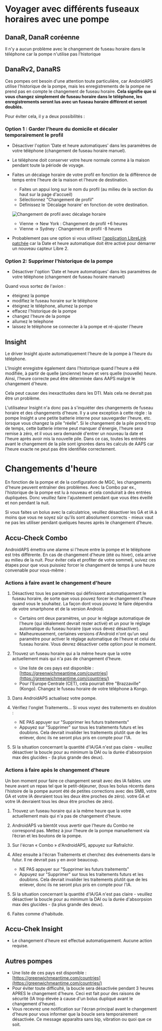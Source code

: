 # Voyager avec différents fuseaux horaires avec une pompe

## DanaR, DanaR coréenne

Il n'y a aucun problème avec le changement de fuseau horaire dans le téléphone car la pompe n'utilise pas l'historique

## DanaRv2, DanaRS

Ces pompes ont besoin d'une attention toute particulière, car AndoridAPS utilise l'historique de la pompe, mais les enregistrements de la pompe ne prend pas en compte le changement de fuseau horaire. **Cela signifie que si vous changez simplement de fuseau horaire dans le téléphone, les enregistrements seront lus avec un fuseau horaire différent et seront doublés.**

Pour éviter cela, il y a deux possibilités :

### Option 1 : Garder l'heure du domicile et décaler temporairement le profil

* Désactiver l'option 'Date et heure automatiques' dans les paramètres de votre téléphone (changement de fuseau horaire manuel).
* Le téléphone doit conserver votre heure normale comme à la maison pendant toute la période de voyage.
* Faites un décalage horaire de votre profil en fonction de la différence de temps entre l'heure de la maison et l'heure de destination.
   
   * Faites un appui long sur le nom du profil (au milieu de la section du haut sur la page d'accueil)
   * Sélectionnez "Changement de profil"
   * Définissez le 'Décalage horaire' en fonction de votre destination.
   
   ![Changement de profil avec décalage horaire](../images/ProfileSwitchTimeShift2.png)
   
   * Vienne -> New York : Changement de profil +6 heures
   * Vienne -> Sydney : Changement de profil -8 heures
* Probablement pas une option si vous utilisez [l'application LibreLink patchée](../Hardware/Libre2#changement-de-fuseau-horaire) car la Date et heure automatique doit être activé pour démarrer un nouveau capteur Libre 2.

### Option 2: Supprimer l'historique de la pompe

* Désactiver l'option 'Date et heure automatiques' dans les paramètres de votre téléphone (changement de fuseau horaire manuel)

Quand vous sortez de l'avion :

* éteignez la pompe
* modifiez le fuseau horaire sur le téléphone
* éteignez le téléphone, allumez la pompe
* effacez l'historique de la pompe
* changez l'heure de la pompe
* allumez le telephone
* laissez le téléphone se connecter à la pompe et ré-ajuster l'heure

## Insight

Le driver Insight ajuste automatiquement l'heure de la pompe à l'heure du téléphone.

L'Insight enregistre également dans l'historique quand l'heure a été modifiée, à partir de quelle (ancienne) heure et vers quelle (nouvelle) heure. Ainsi, l'heure correcte peut être déterminée dans AAPS malgré le changement d'heure.

Cela peut causer des inexactitudes dans les DTI. Mais cela ne devrait pas être un problème.

L'utilisateur Insight n'a donc pas à s'inquiéter des changements de fuseau horaire et des changements d'heure. Il y a une exception à cette règle : la pompe Insight a une petite batterie interne pour sauvegarder l'heure, etc. lorsque vous changez la pile "réelle". Si le changement de la pile prend trop de temps, cette batterie interne peut manquer d'énergie, l'heure sera remise à zéro, et il vous sera demandé d'entrer un nouveau la date et l'heure après avoir mis la nouvelle pile. Dans ce cas, toutes les entrées avant le changement de la pile sont ignorées dans les calculs de AAPS car l'heure exacte ne peut pas être identifiée correctement.

# Changements d'heure

En fonction de la pompe et de la configuration de MGC, les changements d'heure peuvent entraîner des problèmes. Avec la Combo par ex., l'historique de la pompe est lu à nouveau et cela conduirait à des entrées dupliquées. Donc veuillez faire l'ajustement pendant que vous êtes éveillé et non pendant la nuit.

Si vous faites un bolus avec la calculatrice, veuillez désactiver les GA et IA à moins que vous ne soyez sûr qu'ils sont absolument corrects - mieux vaut ne pas les utiliser pendant quelques heures après le changement d'heure.

## Accu-Check Combo

AndroidAPS émettra une alarme si l'heure entre la pompe et le téléphone est très différente. En cas de changement d'heure (été ou hiver), cela arrive au milieu de la nuit. Pour éviter cela et profiter de votre sommeil, suivez ces étapes pour que vous puissiez forcer le changement de temps à une heure convenable pour vous-même :

### Actions à faire avant le changement d'heure

1. Désactivez tous les paramètres qui définissent automatiquement le fuseau horaire, de sorte que vous pouvez forcer le changement d'heure quand vous le souhaitez. La façon dont vous pouvez le faire dépendra de votre smartphone et de la version Android.
   
   * Certains ont deux paramètres, un pour le réglage automatique de l'heure (qui idéalement devrait rester activé) et un pour le réglage automatique du fuseau horaire (que vous devez désactiver).
   * Malheureusement, certaines versions d'Android n'ont qu'un seul paramètre pour activer le réglage automatique de l'heure et celui du fuseau horaire. Vous devrez désactiver cette option pour le moment.

2. Trouvez un fuseau horaire qui a la même heure que la votre actuellement mais qui n'a pas de changement d'heure.
   
   * Une liste de ces pays est disponible : [https://greenwichmeantime.com/countries](https://greenwichmeantime.com/countries/)
   * Pour l'Europe Centrale (CET), cela pourrait être "Brazzaville" (Kongo). Changez le fuseau horaire de votre téléphone à Kongo.

3. Dans AndroidAPS actualisez votre pompe.

4. Vérifiez l'onglet Traitements... Si vous voyez des traitements en doublon :
   
   * NE PAS appuyer sur "Supprimer les futurs traitements"
   * Appuyez sur "Supprimer" sur tous les traitements futurs et les doublons. Cela devrait invalider les traitements plutôt que de les enlever, donc ils ne seront plus pris en compte pour l'IA.

5. Si la situation concernant la quantité d'IA/GA n'est pas claire - veuillez désactiver la boucle pour au minimum la DAI ou la durée d'absorpsion max des glucides - (la plus grande des deux).

### Actions à faire apès le changement d'heure

Un bon moment pour faire ce changement serait avec des IA faibles. une heure avant un repas tel que le petit-déjeuner, (tous les bolus récents dans l'histoire de la pompe auront été de petites corrections avec des SMB, votre GA et votre IA devraient tous les deux être proches de zéro). votre GA et votre IA devraient tous les deux être proches de zéro).

1. Trouvez un fuseau horaire qui a la même heure que la votre actuellement mais qui n'a pas de changement d'heure.
2. AndroidAPS va bientôt vous avertir que l'heure du Combo ne correspond pas. Mettez à jour l’heure de la pompe manuellement via l’écran et les boutons de la pompe.
3. Sur l'écran « Combo » d'AndroidAPS, appuyez sur Rafraîchir.
4. Allez ensuite à l'écran Traitements et cherchez des événements dans le futur. Il ne devrait pas y en avoir beaucoup.
   
   * NE PAS appuyer sur "Supprimer les futurs traitements"
   * Appuyez sur "Supprimer" sur tous les traitements futurs et les doublons. Cela devrait invalider les traitements plutôt que de les enlever, donc ils ne seront plus pris en compte pour l'IA.

5. Si la situation concernant la quantité d'IA/GA n'est pas claire - veuillez désactiver la boucle pour au minimum la DAI ou la durée d'absorpsion max des glucides - (la plus grande des deux).

6. Faites comme d'habitude.

## Accu-Chek Insight

* Le changement d'heure est effectué automatiquement. Aucune action requise.

## Autres pompes

* Une liste de ces pays est disponible : [https://greenwichmeantime.com/countries](https://greenwichmeantime.com/countries/)
* Pour éviter toute difficulté, la boucle sera désactivée pendant 3 heures APRES le changement d'heure. Ceci est fait pour des raisons de sécurité (IA trop élevée à cause d'un bolus dupliqué avant le changement d'heure).
* Vous recevrez une notification sur l'écran principal avant le changement d'heure pour vous informer que la boucle sera temporairement désactivée. Ce message apparaîtra sans bip, vibration ou quoi que ce soit.